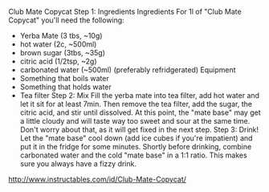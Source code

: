 Club Mate Copycat
Step 1: Ingredients
Ingredients
For 1l of "Club Mate Copycat" you'll need the following:

- Yerba Mate (3 tbs, ~10g)
- hot water (2c, ~500ml)
- brown sugar (3tbs, ~35g)
- citric acid (1/2tsp, ~2g)
- carbonated water (~500ml) (preferably refridgerated)
Equipment
- Something that boils water
- Something that holds water
- Tea filter
Step 2: Mix
Fill the yerba mate into tea filter, add hot water and let it sit for at least 7min.
Then remove the tea filter, add the sugar, the citric acid, and stir until dissolved.
At this point, the "mate base" may get a little cloudy and will taste way too sweet and sour at the same time.
Don't worry about that, as it will get fixed in the next step.
Step 3: Drink!
Let the "mate base" cool down (add ice cubes if you're impatient) and put it in the fridge for some minutes.
Shortly before drinking, combine carbonated water and the cold "mate base" in a 1:1 ratio. This makes sure you always have a fizzy drink.



http://www.instructables.com/id/Club-Mate-Copycat/

